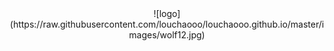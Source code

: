 <div align=center>
![logo](https://raw.githubusercontent.com/louchaooo/louchaooo.github.io/master/images/wolf12.jpg)
</div>
